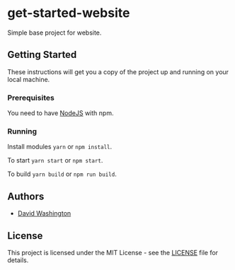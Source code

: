 # get-started-website

Simple base project for website.

## Getting Started

These instructions will get you a copy of the project up and running on your local machine.

### Prerequisites

You need to have [NodeJS](https://nodejs.org/en/) with npm.

### Running

Install modules `yarn` or `npm install`.

To start `yarn start` or `npm start`.

To build `yarn build` or `npm run build`.

## Authors

* [David Washington](https://github.com/DavidWashington833)

## License

This project is licensed under the MIT License - see the [LICENSE](LICENSE) file for details.
